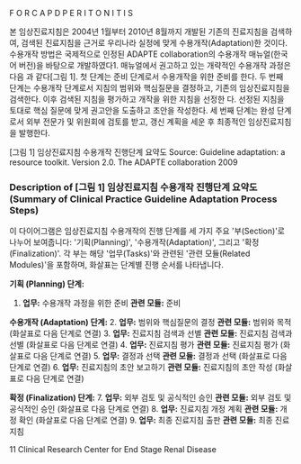F O R C A P D P E R I T O N I T I S

본 임상진료지침은 2004년 1월부터 2010년 8월까지 개발된 기존의 진료지침을 검색하여, 검색된 진료지침을 근거로 우리나라 실정에 맞게 수용개작(Adaptation)한 것이다. 수용개작 방법은 국제적으로 인정된 ADAPTE collaboration의 수용개작 매뉴얼(한국어 버전)을 바탕으로 개발하였다1. 매뉴얼에서 권고하고 있는 개략적인 수용개작 과정은 다음 과 같다[그림 1]. 첫 단계는 준비 단계로서 수용개작을 위한 준비를 한다. 두 번째 단계는 수용개작 단계로서 지침의 범위와 핵심질문을 결정하고, 기존의 임상진료지침을 검색한다. 이후 검색된 지침을 평가하고 개작을 위한 지침을 선정한 다. 선정된 지침을 토대로 핵심 질문에 맞게 권고안을 도출하고 초안을 작성한다. 세 번째 단계는 완성 단계로서 외부 전문가 및 위원회에 검토를 받고, 갱신 계획을 세운 후 최종적인 임상진료지침을 발행한다.

[그림 1] 임상진료지침 수용개작 진행단계 요약도
Source: Guideline adaptation: a resource toolkit. Version 2.0. The ADAPTE collaboration 2009

### Description of [그림 1] 임상진료지침 수용개작 진행단계 요약도 (Summary of Clinical Practice Guideline Adaptation Process Steps)

이 다이어그램은 임상진료지침 수용개작의 진행 단계를 세 가지 주요 '부(Section)'로 나누어 보여줍니다: '기획(Planning)', '수용개작(Adaptation)', 그리고 '확정(Finalization)'. 각 부는 해당 '업무(Tasks)'와 관련된 '관련 모듈(Related Modules)'을 포함하며, 화살표는 단계별 진행 순서를 나타냅니다.

**기획 (Planning) 단계:**
1.  **업무:** 수용개작 과정을 위한 준비
    **관련 모듈:** 준비

**수용개작 (Adaptation) 단계:**
2.  **업무:** 범위와 핵심질문의 결정
    **관련 모듈:** 범위와 목적
    (화살표로 다음 단계로 연결)
3.  **업무:** 진료지침 검색과 선별
    **관련 모듈:** 진료지침 검색과 선별
    (화살표로 다음 단계로 연결)
4.  **업무:** 진료지침 평가
    **관련 모듈:** 진료지침 평가
    (화살표로 다음 단계로 연결)
5.  **업무:** 결정과 선택
    **관련 모듈:** 결정과 선택
    (화살표로 다음 단계로 연결)
6.  **업무:** 진료지침의 초안 보고하기
    **관련 모듈:** 진료지침의 초안 작성
    (화살표로 다음 단계로 연결)

**확정 (Finalization) 단계:**
7.  **업무:** 외부 검토 및 공식적인 승인
    **관련 모듈:** 외부 검토 및 공식적인 승인
    (화살표로 다음 단계로 연결)
8.  **업무:** 진료지침 개정 계획
    **관련 모듈:** 개정 확인
    (화살표로 다음 단계로 연결)
9.  **업무:** 최종 진료지침 출판
    **관련 모듈:** 최종 진료지침

<PAGE>11
Clinical Research Center for End Stage Renal Disease